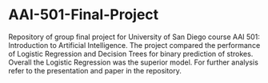 # AAI-501-Final-Project

Repository of group final project for University of San Diego course AAI 501: Introduction to Artificial Intelligence. The project compared the performance of Logistic Regression and Decision Trees for binary prediction of strokes. Overall the Logistic Regression was the superior model. For further analysis refer to the presentation and paper in the repository. 
